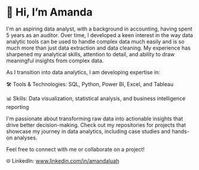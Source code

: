 # 👋 Hi, I’m Amanda
I'm an aspiring data analyst, with a background in accounting, having spent 5 years as an auditor. Over time, I developed a keen interest in the way data analytic tools can be used to handle complex data much easily and is so much more than just data extraction and data cleaning. My experience has sharpened my analytical skills, attention to detail, and ability to draw meaningful insights from complex data.

As I transition into data analytics, I am developing expertise in:

🛠️ Tools & Technologies: SQL, Python, Power BI, Excel, and Tableau

📊 Skills: Data visualization, statistical analysis, and business intelligence reporting

I'm passionate about transforming raw data into actionable insights that drive better decision-making. Check out my repositories for projects that showcase my journey in data analytics, including case studies and hands-on analyses.

Feel free to connect with me or collaborate on a project!

🌐 LinkedIn: www.linkedin.com/in/amandaluah

<!---
amandaluah/amandaluah is a ✨ special ✨ repository because its `README.md` (this file) appears on your GitHub profile.
You can click the Preview link to take a look at your changes.
--->
